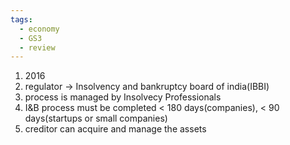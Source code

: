 ```yaml
---
tags:
  - economy
  - GS3
  - review
---
```

1. 2016
2. regulator -> Insolvency and bankruptcy board of india(IBBI)
3. process is managed by Insolvecy Professionals
4. I&B process must be completed < 180 days(companies), < 90 days(startups or small companies)
5. creditor can acquire and manage the assets